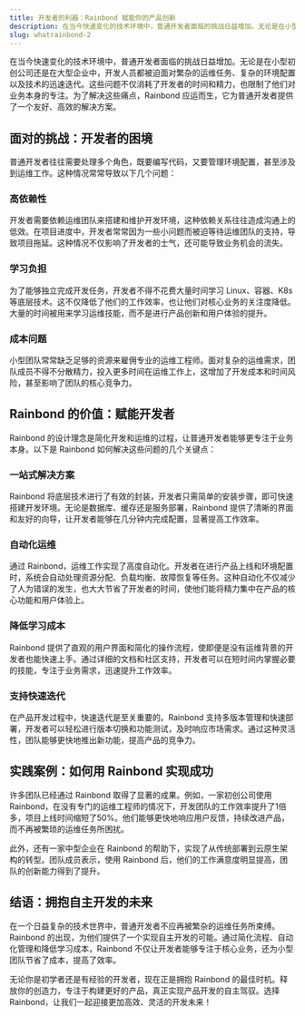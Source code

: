 ```yaml
---
title: 开发者的利器：Rainbond 赋能你的产品创新
description: 在当今快速变化的技术环境中，普通开发者面临的挑战日益增加。无论是在小型初创公司还是在大型企业中，开发人员都被迫面对繁杂的运维任务、复杂的环境配置以及技术的迅速迭代。这些问题不仅消耗了开发者的时间和精力，也限制了他们对业务本身的专注。为了解决这些痛点，Rainbond 应运而生，它为普通开发者提供了一个友好、高效的解决方案。
slug: whatrainbond-2
---
```


在当今快速变化的技术环境中，普通开发者面临的挑战日益增加。无论是在小型初创公司还是在大型企业中，开发人员都被迫面对繁杂的运维任务、复杂的环境配置以及技术的迅速迭代。这些问题不仅消耗了开发者的时间和精力，也限制了他们对业务本身的专注。为了解决这些痛点，Rainbond 应运而生，它为普通开发者提供了一个友好、高效的解决方案。

<!--truncate-->

## 面对的挑战：开发者的困境

普通开发者往往需要处理多个角色，既要编写代码，又要管理环境配置，甚至涉及到运维工作。这种情况常常导致以下几个问题：

### 高依赖性

开发者需要依赖运维团队来搭建和维护开发环境，这种依赖关系往往造成沟通上的低效。在项目进度中，开发者常常因为一些小问题而被迫等待运维团队的支持，导致项目拖延。这种情况不仅影响了开发者的士气，还可能导致业务机会的流失。

### 学习负担

为了能够独立完成开发任务，开发者不得不花费大量时间学习 Linux、容器、K8s 等底层技术。这不仅降低了他们的工作效率，也让他们对核心业务的关注度降低。大量的时间被用来学习运维技能，而不是进行产品创新和用户体验的提升。

### 成本问题

小型团队常常缺乏足够的资源来雇佣专业的运维工程师。面对复杂的运维需求，团队成员不得不分散精力，投入更多时间在运维工作上，这增加了开发成本和时间风险，甚至影响了团队的核心竞争力。

## Rainbond 的价值：赋能开发者

Rainbond 的设计理念是简化开发和运维的过程，让普通开发者能够更专注于业务本身。以下是 Rainbond 如何解决这些问题的几个关键点：

### 一站式解决方案

Rainbond 将底层技术进行了有效的封装，开发者只需简单的安装步骤，即可快速搭建开发环境。无论是数据库、缓存还是服务部署，Rainbond 提供了清晰的界面和友好的向导，让开发者能够在几分钟内完成配置，显著提高工作效率。

### 自动化运维

通过 Rainbond，运维工作实现了高度自动化。开发者在进行产品上线和环境配置时，系统会自动处理资源分配、负载均衡、故障恢复等任务。这种自动化不仅减少了人为错误的发生，也大大节省了开发者的时间，使他们能将精力集中在产品的核心功能和用户体验上。

### 降低学习成本

Rainbond 提供了直观的用户界面和简化的操作流程，使即便是没有运维背景的开发者也能快速上手。通过详细的文档和社区支持，开发者可以在短时间内掌握必要的技能，专注于业务需求，迅速提升工作效率。

### 支持快速迭代

在产品开发过程中，快速迭代是至关重要的。Rainbond 支持多版本管理和快速部署，开发者可以轻松进行版本切换和功能测试，及时响应市场需求。通过这种灵活性，团队能够更快地推出新功能，提高产品的竞争力。

## 实践案例：如何用 Rainbond 实现成功

许多团队已经通过 Rainbond 取得了显著的成果。例如，一家初创公司使用 Rainbond，在没有专门的运维工程师的情况下，开发团队的工作效率提升了1倍多，项目上线时间缩短了50%。他们能够更快地响应用户反馈，持续改进产品，而不再被繁琐的运维任务所困扰。

此外，还有一家中型企业在 Rainbond 的帮助下，实现了从传统部署到云原生架构的转型。团队成员表示，使用 Rainbond 后，他们的工作满意度明显提高，团队的创新能力得到了提升。

## 结语：拥抱自主开发的未来

在一个日益复杂的技术世界中，普通开发者不应再被繁杂的运维任务所束缚。Rainbond 的出现，为他们提供了一个实现自主开发的可能。通过简化流程、自动化管理和降低学习成本，Rainbond 不仅让开发者能够专注于核心业务，还为小型团队节省了成本，提高了效率。

无论你是初学者还是有经验的开发者，现在正是拥抱 Rainbond 的最佳时机。释放你的创造力，专注于构建更好的产品，真正实现产品开发的自主驾驭。选择 Rainbond，让我们一起迎接更加高效、灵活的开发未来！
